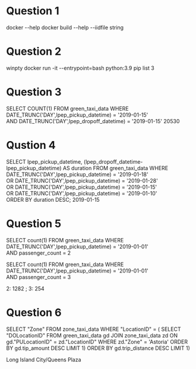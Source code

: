 # Question 1
docker --help
docker build --help
--iidfile string

# Question 2
winpty docker run -it --entrypoint=bash python:3.9
pip list
3

# Question 3
SELECT COUNT(1)
FROM green_taxi_data
WHERE DATE_TRUNC('DAY',lpep_pickup_datetime) = '2019-01-15'  
AND DATE_TRUNC('DAY',lpep_dropoff_datetime) = '2019-01-15' 
20530

# Qustion 4
SELECT lpep_pickup_datetime, (lpep_dropoff_datetime-lpep_pickup_datetime) AS duration
FROM green_taxi_data
WHERE DATE_TRUNC('DAY',lpep_pickup_datetime) = '2019-01-18'  
OR DATE_TRUNC('DAY',lpep_pickup_datetime) = '2019-01-28'  
OR DATE_TRUNC('DAY',lpep_pickup_datetime) = '2019-01-15'  
OR DATE_TRUNC('DAY',lpep_pickup_datetime) = '2019-01-10'  
ORDER BY duration DESC;
2019-01-15

# Question 5
SELECT count(1)
FROM green_taxi_data
WHERE DATE_TRUNC('DAY',lpep_pickup_datetime) = '2019-01-01'  
AND passenger_count = 2

SELECT count(1)
FROM green_taxi_data
WHERE DATE_TRUNC('DAY',lpep_pickup_datetime) = '2019-01-01'  
AND passenger_count = 3

2: 1282 ; 3: 254

# Question 6
SELECT "Zone" FROM zone_taxi_data
WHERE "LocationID" = (
	SELECT "DOLocationID"
		FROM green_taxi_data gd
		JOIN
			zone_taxi_data zd
		ON
			gd."PULocationID" = zd."LocationID"
		WHERE zd."Zone" = 'Astoria'
		ORDER BY gd.tip_amount DESC LIMIT 1)
	ORDER BY gd.trip_distance DESC LIMIT 1)

Long Island City/Queens Plaza